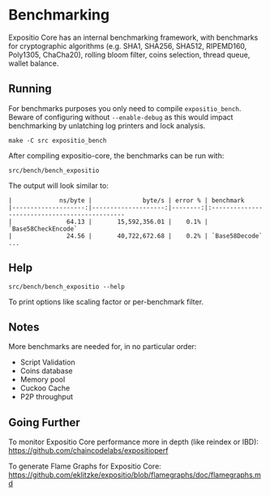 Benchmarking
============

Expositio Core has an internal benchmarking framework, with benchmarks
for cryptographic algorithms (e.g. SHA1, SHA256, SHA512, RIPEMD160, Poly1305, ChaCha20), rolling bloom filter, coins selection,
thread queue, wallet balance.

Running
---------------------

For benchmarks purposes you only need to compile `expositio_bench`. Beware of configuring without `--enable-debug` as this would impact
benchmarking by unlatching log printers and lock analysis.

    make -C src expositio_bench

After compiling expositio-core, the benchmarks can be run with:

    src/bench/bench_expositio

The output will look similar to:
```
|             ns/byte |              byte/s | error % | benchmark
|--------------------:|--------------------:|--------:|:----------------------------------------------
|               64.13 |       15,592,356.01 |    0.1% | `Base58CheckEncode`
|               24.56 |       40,722,672.68 |    0.2% | `Base58Decode`
...
```

Help
---------------------

    src/bench/bench_expositio --help

To print options like scaling factor or per-benchmark filter.

Notes
---------------------
More benchmarks are needed for, in no particular order:
- Script Validation
- Coins database
- Memory pool
- Cuckoo Cache
- P2P throughput

Going Further
--------------------

To monitor Expositio Core performance more in depth (like reindex or IBD): https://github.com/chaincodelabs/expositioperf

To generate Flame Graphs for Expositio Core: https://github.com/eklitzke/expositio/blob/flamegraphs/doc/flamegraphs.md
